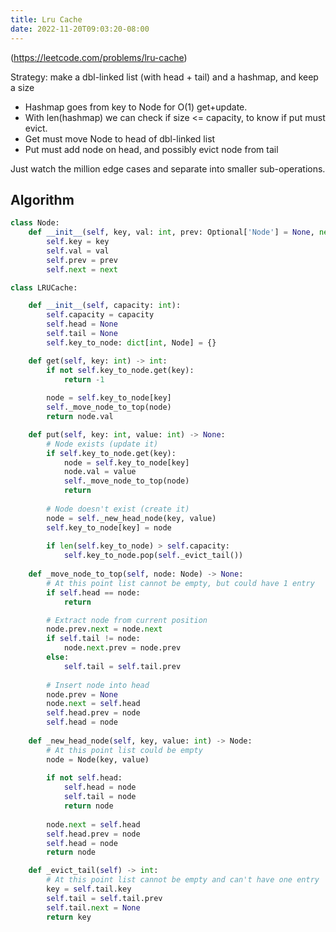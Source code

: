 ```yaml
---
title: Lru Cache
date: 2022-11-20T09:03:20-08:00
---
```


(https://leetcode.com/problems/lru-cache)

Strategy: make a dbl-linked list (with head + tail) and a hashmap, and keep a size
- Hashmap goes from key to Node for O(1) get+update.
- With len(hashmap) we can check if size <= capacity, to know if put must evict.
- Get must move Node to head of dbl-linked list
- Put must add node on head, and possibly evict node from tail

Just watch the million edge cases and separate into smaller sub-operations.


## Algorithm

```python
class Node:
    def __init__(self, key, val: int, prev: Optional['Node'] = None, next: Optional['Node'] = None):
        self.key = key
        self.val = val
        self.prev = prev
        self.next = next

class LRUCache:

    def __init__(self, capacity: int):
        self.capacity = capacity
        self.head = None
        self.tail = None
        self.key_to_node: dict[int, Node] = {}

    def get(self, key: int) -> int:
        if not self.key_to_node.get(key):
            return -1
        
        node = self.key_to_node[key]
        self._move_node_to_top(node)
        return node.val

    def put(self, key: int, value: int) -> None:
        # Node exists (update it)
        if self.key_to_node.get(key):
            node = self.key_to_node[key]
            node.val = value
            self._move_node_to_top(node)
            return
        
        # Node doesn't exist (create it)
        node = self._new_head_node(key, value)
        self.key_to_node[key] = node
        
        if len(self.key_to_node) > self.capacity:
            self.key_to_node.pop(self._evict_tail())
    
    def _move_node_to_top(self, node: Node) -> None:
        # At this point list cannot be empty, but could have 1 entry
        if self.head == node:
            return

        # Extract node from current position
        node.prev.next = node.next
        if self.tail != node:
            node.next.prev = node.prev
        else:
            self.tail = self.tail.prev
        
        # Insert node into head
        node.prev = None
        node.next = self.head
        self.head.prev = node
        self.head = node
    
    def _new_head_node(self, key, value: int) -> Node:
        # At this point list could be empty
        node = Node(key, value)
        
        if not self.head:
            self.head = node
            self.tail = node
            return node
        
        node.next = self.head
        self.head.prev = node
        self.head = node
        return node

    def _evict_tail(self) -> int:
        # At this point list cannot be empty and can't have one entry
        key = self.tail.key
        self.tail = self.tail.prev
        self.tail.next = None
        return key

```


